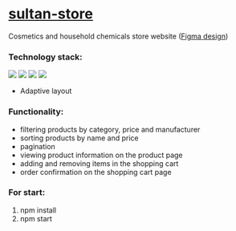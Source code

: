 # [sultan-store](https://nastya1305.github.io/sultan-store/)
Cosmetics and household chemicals store website
([Figma design](https://www.figma.com/file/UyRTxOVJvoMyjlcr70eH66/%5BPublished%5D%5BRU%5D-%C2%AB%D0%A1%D1%83%D0%BB%D1%82%D0%B0%D0%BD%C2%BB?node-id=0-1&t=MqxPokOHkBWEqGsR-0))

### Technology stack:
<img src="https://img.shields.io/badge/REACT-000000?style=for-the-badge&logo=REACT&logoColor=017fa5"/> <img src="https://img.shields.io/badge/REDUX-000000?style=for-the-badge&logo=REDUX&logoColor=7749bd"/> <img src="https://img.shields.io/badge/TYPESCRIPT-000000?style=for-the-badge&logo=TYPESCRIPT&logoColor=2d79c7"/> <img src="https://img.shields.io/badge/SCSS-000000?style=for-the-badge&logo=Sass&logoColor=CC6699"/> 

* Adaptive layout

### Functionality:
* filtering products by category, price and manufacturer
* sorting products by name and price
* pagination
* viewing product information on the product page
* adding and removing items in the shopping cart
* order confirmation on the shopping cart page

### For start:
1) npm install
2) npm start

